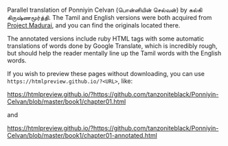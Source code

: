 Parallel translation of Ponniyin Celvan (பொன்னியின் செல்வன்) by கல்கி கிருஷ்ணமூர்த்தி. The Tamil and English versions were both acquired from [Project Madurai](http://www.projectmadurai.org/), and you can find the originals located there.

The annotated versions include ruby HTML tags with some automatic translations of words done by Google Translate, which is incredibly rough, but should help the reader mentally line up the Tamil words with the English words.

If you wish to preview these pages without downloading, you can use `https://htmlpreview.github.io/?<URL>`, like:

https://htmlpreview.github.io/?https://github.com/tanzoniteblack/Ponniyin-Celvan/blob/master/book1/chapter01.html

and

https://htmlpreview.github.io/?https://github.com/tanzoniteblack/Ponniyin-Celvan/blob/master/book1/chapter01-annotated.html
